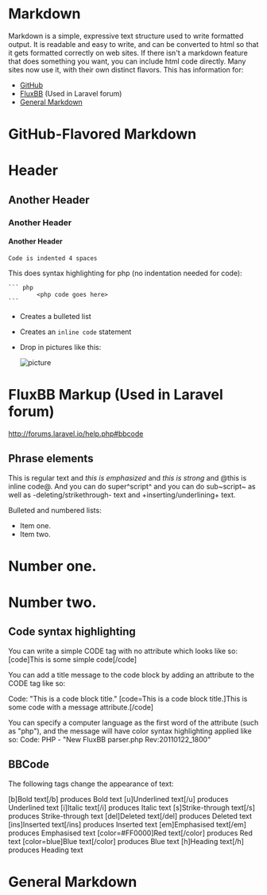Markdown
=========================
Markdown is a simple, expressive text structure used to write formatted output. It is readable and easy to write, and can be converted to html so that it gets formatted correctly on web sites. If there isn't a markdown feature that does something you want, you can include html code directly. Many sites now use it, with their own distinct flavors. This has information for:

* [GitHub](#github)
* [FluxBB](#fluxbb) (Used in Laravel forum)
* [General Markdown](#general)



GitHub-Flavored Markdown<a name="github">
=============================================

# Header

## Another Header

### Another Header

#### Another Header

    Code is indented 4 spaces

This does syntax highlighting for php (no indentation needed for code):

    ``` php
            <php code goes here>
    ```

- Creates a bulleted list
- Creates an `inline code` statement
- Drop in pictures like this:

    ![picture](http://path/image.png)





FluxBB Markup (Used in Laravel forum)<a name="fluxbb">
=========================================================

http://forums.laravel.io/help.php#bbcode


Phrase elements
----------------

This is regular text and _this is emphasized_ and *this is strong* and @this is inline code@. And you can do super^script^ and you can do sub~script~ as well as -deleting/strikethrough- text and +inserting/underlining+ text.

Bulleted and numbered lists:
* Item one.
* Item two.
# Number one.
# Number two.


Code syntax highlighting
--------------------------

You can write a simple CODE tag with no attribute which looks like so:
[code]This is some simple code[/code]

You can add a title message to the code block by adding an attribute to the CODE tag like so:

Code: "This is a code block title."
[code=This is a code block title.]This is some code with a message attribute.[/code]

You can specify a computer language as the first word of the attribute (such as "php"), and the message will have color syntax highlighting applied like so:
Code: PHP - "New FluxBB parser.php Rev:20110122_1800"


BBCode
--------

The following tags change the appearance of text:

[b]Bold text[/b] produces Bold text
[u]Underlined text[/u] produces Underlined text
[i]Italic text[/i] produces Italic text
[s]Strike-through text[/s] produces Strike-through text
[del]Deleted text[/del] produces Deleted text
[ins]Inserted text[/ins] produces Inserted text
[em]Emphasised text[/em] produces Emphasised text
[color=#FF0000]Red text[/color] produces Red text
[color=blue]Blue text[/color] produces Blue text
[h]Heading text[/h] produces Heading text



General Markdown<a name="general">
=====================================

